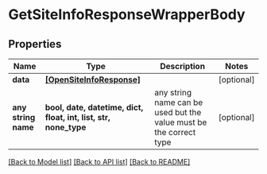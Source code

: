 # GetSiteInfoResponseWrapperBody


## Properties
Name | Type | Description | Notes
------------ | ------------- | ------------- | -------------
**data** | [**[OpenSiteInfoResponse]**](OpenSiteInfoResponse.md) |  | [optional] 
**any string name** | **bool, date, datetime, dict, float, int, list, str, none_type** | any string name can be used but the value must be the correct type | [optional]

[[Back to Model list]](../README.md#documentation-for-models) [[Back to API list]](../README.md#documentation-for-api-endpoints) [[Back to README]](../README.md)



